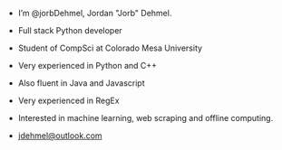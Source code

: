 - I’m @jorbDehmel, Jordan "Jorb" Dehmel.
- Full stack Python developer
- Student of CompSci at Colorado Mesa University

- Very experienced in Python and C++
- Also fluent in Java and Javascript
- Very experienced in RegEx

- Interested in machine learning, web scraping and offline computing.
- jdehmel@outlook.com

<!---
jorbDehmel/jorbDehmel is a ✨ special ✨ repository because its `README.md` (this file) appears on your GitHub profile.
You can click the Preview link to take a look at your changes.
--->
